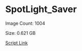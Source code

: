 # SpotLight_Saver

Image Count: 1004

Size: 0.621 GB

[Script Link](https://github.com/liuyal/Archive/blob/master/Python/Utilities/Miscellaneous/spotlight_saver.py)